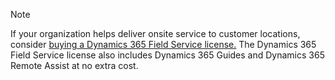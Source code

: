 > [!NOTE]
> If your organization helps deliver onsite service to customer locations, consider [buying a Dynamics 365 Field Service license.](/dynamics365/field-service/buy-fs) The Dynamics 365 Field Service license also includes Dynamics 365 Guides and Dynamics 365 Remote Assist at no extra cost.
